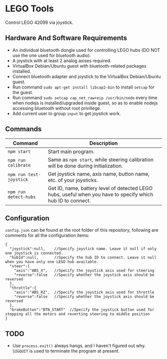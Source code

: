 LEGO Tools
==========

Control LEGO 42099 via joystick.

Hardware And Software Requirements
----------------------------------

* An individual bluetooth dongle used for controlling LEGO hubs (DO NOT use the one used for bluetooth audio).
* A joystick with at least 2 analog axises required.
* VirtualBox Debian/Ubuntu guest with bluetooth-related packages installed.
* Connect bluetooth adapter and joystick to the VirtualBox Debian/Ubuntu guest.
* Run command `sudo apt-get install libcap2-bin` to install `setcap` for the guest.
* Run command `sudo setcap cap_net_raw+eip /usr/bin/node` every time when nodejs is installed/upgraded inside guest, so as to enable nodejs accessing bluetooth without root privillege.
* Add current user to group `input` to get joystick work.

Commands
--------

|Command|Description|
|-------|-----------|
|`npm start`|Start main program.|
|`npm run calibrate`|Same as `npm start`, while steering calibration will be done during initialization.|
|`npm run test-joystick`|Get joystick name, axis name, button name, etc. of your joysticks.|
|`npm run detect-hubs`|Get ID, name, battery level of detected LEGO hubs, useful when you have to specify which hub ID to connect.|

Configuration
-------------

`config.json` can be found at the root folder of this repository, following are comments for all the configuration items:

	{
	  "joystick":null,    //Specify joystick name. Leave it null if only one joystick is connected.
	  "hubId":null,       //Specify the hub ID to connect. Leave it null when you have only one LEGO hub available.
	  "steer":{
	    "axis":"ABS_X",   //Specify the joystick axis used for steering
	    "reverse":false   //Specify whether the joystick axis should be reversed
	  },
	  "throttle":{
	    "axis":"ABS_RZ",  //Specify the joystick axis used for throttle
	    "reverse":false   //Specify whether the joystick axis should be reversed
	  },
	  "brakeButton":"BTN_START"  //Specify the joystick button used for stopping all the motors and reverting steering to middle position
	}

TODO
----

* Use `process.exit()` always hangs, and I haven't figured out why. `SIGQUIT` is used to terminate the program at present.

